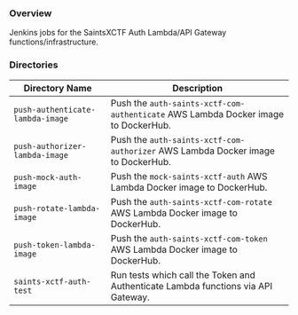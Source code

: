 ### Overview

Jenkins jobs for the SaintsXCTF Auth Lambda/API Gateway functions/infrastructure.

### Directories

| Directory Name                     | Description                                                                        |
|------------------------------------|------------------------------------------------------------------------------------|
| `push-authenticate-lambda-image`   | Push the `auth-saints-xctf-com-authenticate` AWS Lambda Docker image to DockerHub. |
| `push-authorizer-lambda-image`     | Push the `auth-saints-xctf-com-authorizer` AWS Lambda Docker image to DockerHub.   |
| `push-mock-auth-image`             | Push the `mock-saints-xctf-auth` AWS Lambda Docker image to DockerHub.             |
| `push-rotate-lambda-image`         | Push the `auth-saints-xctf-com-rotate` AWS Lambda Docker image to DockerHub.       |
| `push-token-lambda-image`          | Push the `auth-saints-xctf-com-token` AWS Lambda Docker image to DockerHub.        |
| `saints-xctf-auth-test`            | Run tests which call the Token and Authenticate Lambda functions via API Gateway.  |